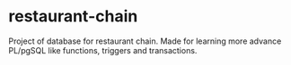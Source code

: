 # restaurant-chain

Project of database for restaurant chain. Made for learning  more advance PL/pgSQL like functions, triggers and transactions.
